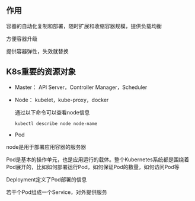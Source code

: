 

## 作用

容器的自动化复制和部署，随时扩展和收缩容器规模，提供负载均衡



方便容器升级



提供容器弹性，失效就替换



## K8s重要的资源对象

- Master： API Server，Controller Manager，Scheduler

- Node： kubelet，kube-proxy，docker

  通过以下命令可以查看node信息

  ```shell
  kubectl describe node node-name
  ```

  

-  Pod

node是用于部署应用容器的服务器

Pod是基本的操作单元，也是应用运行的载体。整个Kubernetes系统都是围绕着Pod展开的，比如如何部署运行Pod，如何保证Pod的数量，如何访问Pod等

Deployment定义了Pod部署的信息

若干个Pod组成一个Service，对外提供服务




